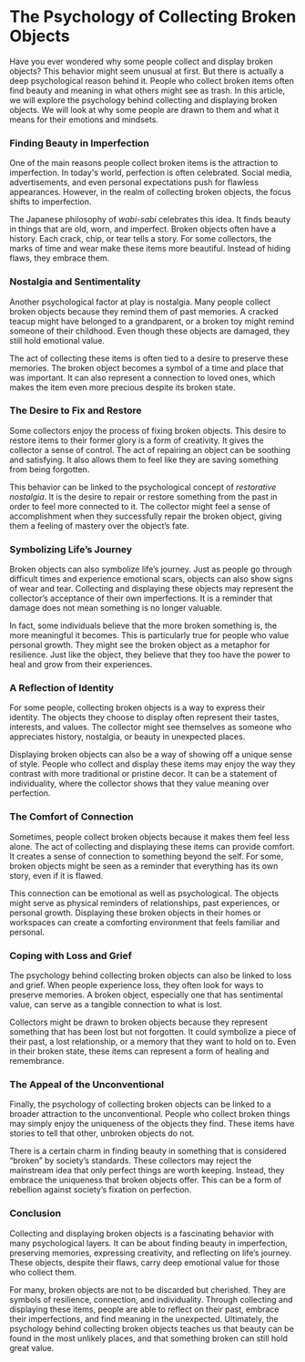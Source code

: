 # The Psychology of Collecting Broken Objects

Have you ever wondered why some people collect and display broken objects? This behavior might seem unusual at first. But there is actually a deep psychological reason behind it. People who collect broken items often find beauty and meaning in what others might see as trash. In this article, we will explore the psychology behind collecting and displaying broken objects. We will look at why some people are drawn to them and what it means for their emotions and mindsets.

### Finding Beauty in Imperfection

One of the main reasons people collect broken items is the attraction to imperfection. In today's world, perfection is often celebrated. Social media, advertisements, and even personal expectations push for flawless appearances. However, in the realm of collecting broken objects, the focus shifts to imperfection.

The Japanese philosophy of *wabi-sabi* celebrates this idea. It finds beauty in things that are old, worn, and imperfect. Broken objects often have a history. Each crack, chip, or tear tells a story. For some collectors, the marks of time and wear make these items more beautiful. Instead of hiding flaws, they embrace them.

### Nostalgia and Sentimentality

Another psychological factor at play is nostalgia. Many people collect broken objects because they remind them of past memories. A cracked teacup might have belonged to a grandparent, or a broken toy might remind someone of their childhood. Even though these objects are damaged, they still hold emotional value.

The act of collecting these items is often tied to a desire to preserve these memories. The broken object becomes a symbol of a time and place that was important. It can also represent a connection to loved ones, which makes the item even more precious despite its broken state.

### The Desire to Fix and Restore

Some collectors enjoy the process of fixing broken objects. This desire to restore items to their former glory is a form of creativity. It gives the collector a sense of control. The act of repairing an object can be soothing and satisfying. It also allows them to feel like they are saving something from being forgotten.

This behavior can be linked to the psychological concept of *restorative nostalgia*. It is the desire to repair or restore something from the past in order to feel more connected to it. The collector might feel a sense of accomplishment when they successfully repair the broken object, giving them a feeling of mastery over the object’s fate.

### Symbolizing Life’s Journey

Broken objects can also symbolize life’s journey. Just as people go through difficult times and experience emotional scars, objects can also show signs of wear and tear. Collecting and displaying these objects may represent the collector’s acceptance of their own imperfections. It is a reminder that damage does not mean something is no longer valuable.

In fact, some individuals believe that the more broken something is, the more meaningful it becomes. This is particularly true for people who value personal growth. They might see the broken object as a metaphor for resilience. Just like the object, they believe that they too have the power to heal and grow from their experiences.

### A Reflection of Identity

For some people, collecting broken objects is a way to express their identity. The objects they choose to display often represent their tastes, interests, and values. The collector might see themselves as someone who appreciates history, nostalgia, or beauty in unexpected places.

Displaying broken objects can also be a way of showing off a unique sense of style. People who collect and display these items may enjoy the way they contrast with more traditional or pristine decor. It can be a statement of individuality, where the collector shows that they value meaning over perfection.

### The Comfort of Connection

Sometimes, people collect broken objects because it makes them feel less alone. The act of collecting and displaying these items can provide comfort. It creates a sense of connection to something beyond the self. For some, broken objects might be seen as a reminder that everything has its own story, even if it is flawed.

This connection can be emotional as well as psychological. The objects might serve as physical reminders of relationships, past experiences, or personal growth. Displaying these broken objects in their homes or workspaces can create a comforting environment that feels familiar and personal.

### Coping with Loss and Grief

The psychology behind collecting broken objects can also be linked to loss and grief. When people experience loss, they often look for ways to preserve memories. A broken object, especially one that has sentimental value, can serve as a tangible connection to what is lost.

Collectors might be drawn to broken objects because they represent something that has been lost but not forgotten. It could symbolize a piece of their past, a lost relationship, or a memory that they want to hold on to. Even in their broken state, these items can represent a form of healing and remembrance.

### The Appeal of the Unconventional

Finally, the psychology of collecting broken objects can be linked to a broader attraction to the unconventional. People who collect broken things may simply enjoy the uniqueness of the objects they find. These items have stories to tell that other, unbroken objects do not.

There is a certain charm in finding beauty in something that is considered “broken” by society’s standards. These collectors may reject the mainstream idea that only perfect things are worth keeping. Instead, they embrace the uniqueness that broken objects offer. This can be a form of rebellion against society’s fixation on perfection.

### Conclusion

Collecting and displaying broken objects is a fascinating behavior with many psychological layers. It can be about finding beauty in imperfection, preserving memories, expressing creativity, and reflecting on life’s journey. These objects, despite their flaws, carry deep emotional value for those who collect them.

For many, broken objects are not to be discarded but cherished. They are symbols of resilience, connection, and individuality. Through collecting and displaying these items, people are able to reflect on their past, embrace their imperfections, and find meaning in the unexpected. Ultimately, the psychology behind collecting broken objects teaches us that beauty can be found in the most unlikely places, and that something broken can still hold great value.
